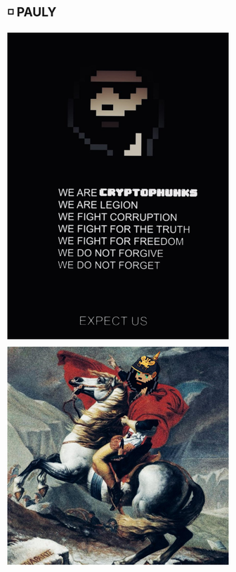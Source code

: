 # ◽ PAULY

![](<../../.gitbook/assets/image (12).png>)

![](<../../.gitbook/assets/image (34).png>)
